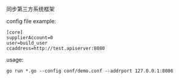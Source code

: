 同步第三方系统框架

config file example:

```
[core]
supplierAccount=0
user=build_user
ccaddress=http://test.apiserver:8080
```

usage:

```
go run *.go --config conf/demo.conf --addrport 127.0.0.1:8086
```

